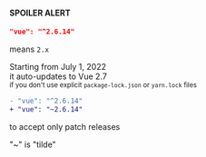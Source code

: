 #### SPOILER ALERT

```json
"vue": "^2.6.14"
```

means `2.x`

Starting from July 1, 2022<br>
it auto-updates to Vue 2.7<br>
<small>
if you don't use explicit `package-lock.json` or `yarn.lock` files
</small>

```diff
- "vue": "^2.6.14"
+ "vue": "~2.6.14"
```

to accept only patch releases 


<aside class="notes">
"~" is "tilde"
</aside>
